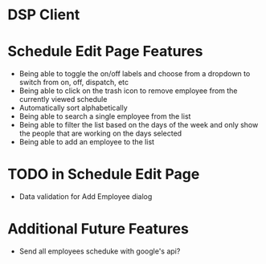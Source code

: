 # DSP Client

# Schedule Edit Page Features

- Being able to toggle the on/off labels and choose from a dropdown to switch from on, off, dispatch, etc
- Being able to click on the trash icon to remove employee from the currently viewed schedule
- Automatically sort alphabetically
- Being able to search a single employee from the list
- Being able to filter the list based on the days of the week and only show the people that are working on the days selected
- Being able to add an employee to the list

# TODO in Schedule Edit Page

- Data validation for Add Employee dialog

# Additional Future Features

- Send all employees scheduke with google's api?

